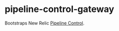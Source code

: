 # pipeline-control-gateway

Bootstraps New Relic [Pipeline Control](https://newrelic.com/platform/pipeline-control).